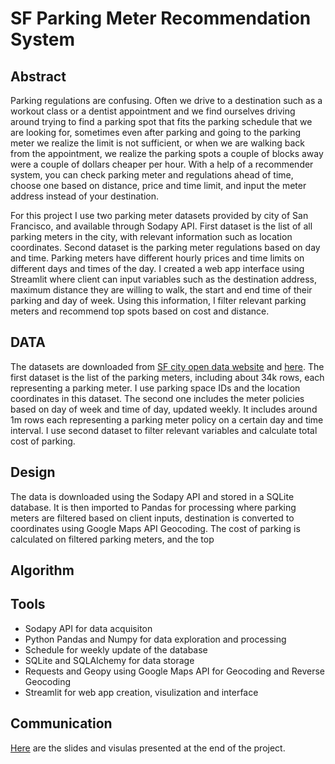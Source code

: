# SF Parking Meter Recommendation System

## Abstract
Parking regulations are confusing. Often we drive to a destination such as a workout class or a dentist appointment and we find ourselves driving around trying to find a parking spot that fits the parking schedule that we are looking for, sometimes even after parking and going to the parking meter we realize the limit is not sufficient, or when we are walking back from the appointment, we realize the parking spots a couple of blocks away were a couple of dollars cheaper per hour. With a help of a recommender system, you can check parking meter and regulations ahead of time, choose one based on distance, price and time limit, and input the meter address instead of your destination.

For this project I use two parking meter datasets provided by city of San Francisco, and available through Sodapy API. First dataset is the list of all parking meters in the city, with relevant information such as location coordinates. Second dataset is the parking meter regulations based on day and time. Parking meters have different hourly prices and time limits on different days and times of the day. I created a web app interface using Streamlit where client can input variables such as the destination address, maximum distance they are willing to walk, the start and end time of their parking and day of week. Using this information, I filter relevant parking meters and recommend top spots based on cost and distance.


## DATA
The datasets are downloaded from [SF city open data website](https://data.sfgov.org/Transportation/Parking-Meters/8vzz-qzz9) and [here](https://data.sfgov.org/Transportation/Meter-Policies/qq7v-hds4). The first dataset is the list of the parking meters, including about 34k rows, each representing a parking meter. I use parking space IDs and the location coordinates in this dataset. The second one includes the meter policies based on day of week and time of day, updated weekly. It includes around 1m rows each representing a parking meter policy on a certain day and time interval. I use second dataset to filter relevant variables and calculate total cost of parking. 


## Design
The data is downloaded using the Sodapy API and stored in a SQLite database. It is then imported to Pandas for processing where parking meters are filtered based on client inputs, destination is converted to coordinates using Google Maps API Geocoding. The cost of parking is calculated on filtered parking meters, and the top 


## Algorithm



## Tools
- Sodapy API for data acquisiton
- Python Pandas and Numpy for data exploration and processing
- Schedule for weekly update of the database
- SQLite and SQLAlchemy for data storage
- Requests and Geopy using Google Maps API for Geocoding and Reverse Geocoding
- Streamlit for web app creation, visulization and interface

## Communication
[Here](https://github.com/atrinsarmadi/Metis_Projects/tree/main/DataEngineering) are the slides and visulas presented at the end of the project.
